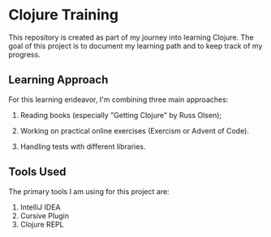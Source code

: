 # Clojure Training

This repository is created as part of my journey into learning Clojure. The goal of this project is to document my learning path and to keep track of my progress.

## Learning Approach

For this learning endeavor, I'm combining three main approaches:

1. Reading books (especially "Getting Clojure" by Russ Olsen);

2. Working on practical online exercises (Exercism or Advent of Code).

3. Handling tests with different libraries.

## Tools Used

The primary tools I am using for this project are:

1. IntelliJ IDEA
2. Cursive Plugin
3. Clojure REPL
